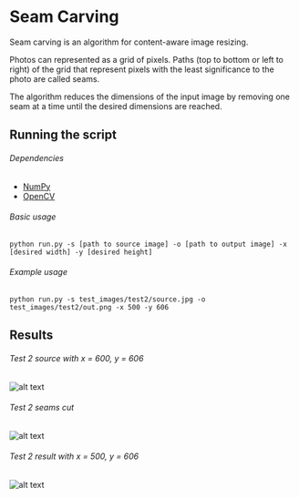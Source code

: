 # Seam Carving
Seam carving is an algorithm for content-aware image resizing.

Photos can represented as a grid of pixels. Paths (top to bottom or left to right) of the grid that represent pixels with the least significance to the photo are called seams.

The algorithm reduces the dimensions of the input image by removing one seam at a time until the desired dimensions are reached.

## Running the script
###### Dependencies
  * [NumPy](http://www.numpy.org/)
  * [OpenCV](http://docs.opencv.org/3.0-beta/doc/py_tutorials/py_tutorials.html)

###### Basic usage
`python run.py -s [path to source image] -o [path to output image] -x [desired width] -y [desired height]`

###### Example usage
`python run.py -s test_images/test2/source.jpg -o test_images/test2/out.png -x 500 -y 606`

## Results
###### Test 2 source with x = 600, y = 606
![alt text](https://github.com/g3aishih/seam-carving/blob/master/test_images/test2/source.jpg "Test 2 source")

###### Test 2 seams cut
![alt text](https://github.com/g3aishih/seam-carving/blob/master/test_images/test2/out_seams.png "Test 2 seams")


###### Test 2 result with x = 500, y = 606
![alt text](https://github.com/g3aishih/seam-carving/blob/master/test_images/test2/out.png "Test 2 result")
